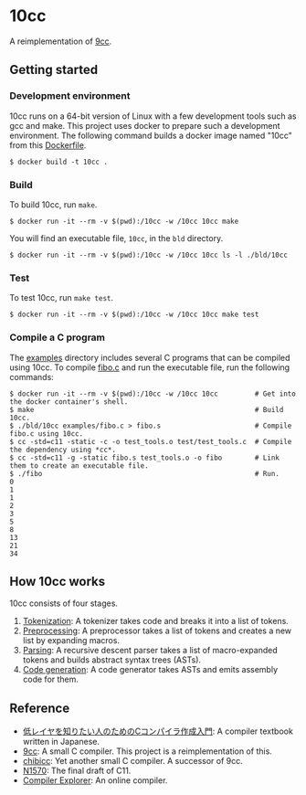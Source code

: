 # 10cc

A reimplementation of [9cc](https://github.com/rui314/9cc).

## Getting started

### Development environment

10cc runs on a 64-bit version of Linux with a few development tools such as gcc and make. This project uses docker to prepare such a development environment. The following command builds a docker image named "10cc" from this [Dockerfile](./Dockerfile).

```commandline
$ docker build -t 10cc .
```

### Build

To build 10cc, run `make`.

```commandline
$ docker run -it --rm -v $(pwd):/10cc -w /10cc 10cc make
```

You will find an executable file, `10cc`, in the `bld` directory.

```commandline
$ docker run -it --rm -v $(pwd):/10cc -w /10cc 10cc ls -l ./bld/10cc
```

### Test

To test 10cc, run `make test`.

```commandline
$ docker run -it --rm -v $(pwd):/10cc -w /10cc 10cc make test
```

### Compile a C program

The [examples](./examples) directory includes several C programs that can be compiled using 10cc.
To compile [fibo.c](./examples/fibo.c) and run the executable file, run the following commands:

```commandline
$ docker run -it --rm -v $(pwd):/10cc -w /10cc 10cc         # Get into the docker container's shell.
$ make                                                      # Build 10cc.
$ ./bld/10cc examples/fibo.c > fibo.s                       # Compile fibo.c using 10cc.
$ cc -std=c11 -static -c -o test_tools.o test/test_tools.c  # Compile the dependency using *cc*.
$ cc -std=c11 -g -static fibo.s test_tools.o -o fibo        # Link them to create an executable file.
$ ./fibo                                                    # Run.
0
1
1
2
3
5
8
13
21
34
```

## How 10cc works

10cc consists of four stages.

1. [Tokenization](./src/tokenize.c): A tokenizer takes code and breaks it into a list of tokens.
2. [Preprocessing](./src/preprocess.c): A preprocessor takes a list of tokens and creates a new list by expanding macros.
3. [Parsing](./src/parse.c): A recursive descent parser takes a list of macro-expanded tokens and builds abstract syntax trees (ASTs).
4. [Code generation](./src/codegen.c): A code generator takes ASTs and emits assembly code for them.

## Reference

- [低レイヤを知りたい人のためのCコンパイラ作成入門](https://www.sigbus.info/compilerbook): A compiler textbook written in Japanese.
- [9cc](https://github.com/rui314/9cc): A small C compiler. This project is a reimplementation of this.
- [chibicc](https://github.com/rui314/chibicc): Yet another small C compiler. A successor of 9cc.
- [N1570](http://www.open-std.org/jtc1/sc22/wg14/www/docs/n1570.pdf): The final draft of C11.
- [Compiler Explorer](https://godbolt.org): An online compiler.

